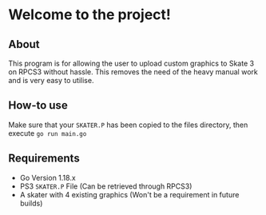 # Welcome to the project!

## About
This program is for allowing the user to upload custom graphics to Skate 3 on RPCS3 without hassle. This removes the need of the heavy manual work and is very easy to utilise.

## How-to use
Make sure that your `SKATER.P` has been copied to the files directory, then execute `go run main.go`

## Requirements
 - Go Version 1.18.x
 - PS3 `SKATER.P` File (Can be retrieved through RPCS3)
 - A skater with 4 existing graphics (Won't be a requirement in future builds)